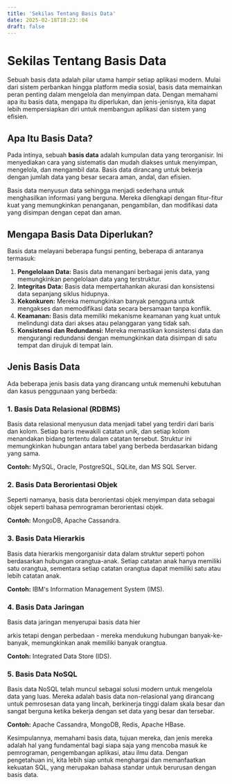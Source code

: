 ```yaml
---
title: 'Sekilas Tentang Basis Data'
date: 2025-02-18T18:23::04
draft: false
---
```


# Sekilas Tentang Basis Data

Sebuah basis data adalah pilar utama hampir setiap aplikasi modern. Mulai dari sistem perbankan hingga platform media sosial, basis data memainkan peran penting dalam mengelola dan menyimpan data. Dengan memahami apa itu basis data, mengapa itu diperlukan, dan jenis-jenisnya, kita dapat lebih mempersiapkan diri untuk membangun aplikasi dan sistem yang efisien.

## Apa Itu Basis Data?

Pada intinya, sebuah **basis data** adalah kumpulan data yang terorganisir. Ini menyediakan cara yang sistematis dan mudah diakses untuk menyimpan, mengelola, dan mengambil data. Basis data dirancang untuk bekerja dengan jumlah data yang besar secara aman, andal, dan efisien.

Basis data menyusun data sehingga menjadi sederhana untuk menghasilkan informasi yang berguna. Mereka dilengkapi dengan fitur-fitur kuat yang memungkinkan penanganan, pengambilan, dan modifikasi data yang disimpan dengan cepat dan aman.

## Mengapa Basis Data Diperlukan?

Basis data melayani beberapa fungsi penting, beberapa di antaranya termasuk:

1. **Pengelolaan Data:** Basis data menangani berbagai jenis data, yang memungkinkan pengelolaan data yang terstruktur.
2. **Integritas Data:** Basis data mempertahankan akurasi dan konsistensi data sepanjang siklus hidupnya.
3. **Kekonkuren:** Mereka memungkinkan banyak pengguna untuk mengakses dan memodifikasi data secara bersamaan tanpa konflik.
4. **Keamanan:** Basis data memiliki mekanisme keamanan yang kuat untuk melindungi data dari akses atau pelanggaran yang tidak sah.
5. **Konsistensi dan Redundansi:** Mereka memastikan konsistensi data dan mengurangi redundansi dengan memungkinkan data disimpan di satu tempat dan dirujuk di tempat lain.

## Jenis Basis Data

Ada beberapa jenis basis data yang dirancang untuk memenuhi kebutuhan dan kasus penggunaan yang berbeda:

### 1. Basis Data Relasional (RDBMS)

Basis data relasional menyusun data menjadi tabel yang terdiri dari baris dan kolom. Setiap baris mewakili catatan unik, dan setiap kolom menandakan bidang tertentu dalam catatan tersebut. Struktur ini memungkinkan hubungan antara tabel yang berbeda berdasarkan bidang yang sama.

**Contoh:** MySQL, Oracle, PostgreSQL, SQLite, dan MS SQL Server.

### 2. Basis Data Berorientasi Objek

Seperti namanya, basis data berorientasi objek menyimpan data sebagai objek seperti bahasa pemrograman berorientasi objek.

**Contoh:** MongoDB, Apache Cassandra.

### 3. Basis Data Hierarkis

Basis data hierarkis mengorganisir data dalam struktur seperti pohon berdasarkan hubungan orangtua-anak. Setiap catatan anak hanya memiliki satu orangtua, sementara setiap catatan orangtua dapat memiliki satu atau lebih catatan anak.

**Contoh:** IBM's Information Management System (IMS).

### 4. Basis Data Jaringan

Basis data jaringan menyerupai basis data hier

arkis tetapi dengan perbedaan - mereka mendukung hubungan banyak-ke-banyak, memungkinkan anak memiliki banyak orangtua.

**Contoh:** Integrated Data Store (IDS).

### 5. Basis Data NoSQL

Basis data NoSQL telah muncul sebagai solusi modern untuk mengelola data yang luas. Mereka adalah basis data non-relasional yang dirancang untuk pemrosesan data yang lincah, berkinerja tinggi dalam skala besar dan sangat berguna ketika bekerja dengan set data yang besar dan tersebar.

**Contoh:** Apache Cassandra, MongoDB, Redis, Apache HBase.

Kesimpulannya, memahami basis data, tujuan mereka, dan jenis mereka adalah hal yang fundamental bagi siapa saja yang mencoba masuk ke pemrograman, pengembangan aplikasi, atau ilmu data. Dengan pengetahuan ini, kita lebih siap untuk menghargai dan memanfaatkan kekuatan SQL, yang merupakan bahasa standar untuk berurusan dengan basis data.
